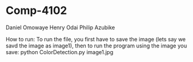 # Comp-4102

Daniel Omowaye Henry Odai 
Philip Azubike

How to run:
To run the file, you first have to save the image (lets say we savd the image as image1), then to run the program using the image you save:
python ColorDetection.py image1.jpg
